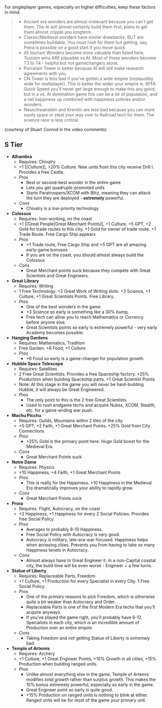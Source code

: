 For singleplayer games, especially on higher difficulties, keep these factors in mind:

> - Ancient era wonders are almost irrelevant because you can't get them. The AI will almost certainly build them first; plans to get them almost cripple you longterm. 
> - Classic/Medieval wonders have similar drawbacks, BUT are sometimes buildable. You must rush for them but getting, say, Petra is possible on a good start if you move quick. 
> - All tourism Wonders become more valuable than listed here; Tourism wins ARE plausible vs AI. Most of those wonders become T3 to T4 - helpful but not gamechangers alone. 
> - Porcelain Tower is better because AI will still make research agreements with you. 
> - CN Tower is less bad if you've gotten a wide empire (implausibly wide for multiplayer). This is better the wider your empire is. 6FFA Quick Speed you'll never get large enough to make this any good, but in a vs. AI domination game this can be a lot of population, and a net happiness up combined with happiness policies and/or wonders. 
> - Neuschwanstein and Kremlin are less bad because you can more easily spare or steal your way over to Railroad tech for them. The science race is less critical.

(courtesy of Stuart Conrod in the video comments)

## S Tier

- **Alhambra**
	- Requires: Chivalry
	- +1 [[Culture]], +20% Culture. New units from this city receive Drill I. Provides a free Castle.
	- *Pros*
		- Best or second-best wonder in the entire game
		- Lets you get quadruple-promoted units
		- Starts Paratroopers/XCOM with Blitz, meaning they can attack the turn they are deployed - **extremely** powerful.
	- *Cons*
		- Chivalry is a low-priority technology
- **Colossus**
	- Requires: Iron-working, on the coast
	- +1 [[Great People|Great Merchant Points]], +1 Culture, +5 GPT, +2 Gold for trade routes *to* this city, +1 Gold for owner of trade route. +1 Trade Route. Free Cargo Ship appears
	- *Pros*
		- +1 Trade route, Free Cargo Ship and +5 GPT are all amazing early-game bonuses
		- If you are on the coast, you should almost always build the Colossus
	- *Cons*
		- Great Merchant points suck because they compete with Great Scientists and Great Engineers.
- **Great Library**
	- Requires: Writing
	- 1 Free Technology. +2 Great Work of Writing slots. +3 Science, +1 Culture, +1 Great Scientists Points. Free Library.
	- *Pros*
		- One of the best wonders in the game.
		- +3 Science so early is something like a 30% bump.
		- Free tech can allow you to reach Mathematics or Currency before anyone else.
		- Great Scientists points so early is extremely powerful - very early Academy becomes possible.
- **Hanging Gardens**
	- Requires: Mathematics, Tradition
	- Free Garden. +6 Food, +1 Culture
	- *Pros*
		- +6 Food so early is a game-changer for population growth.
- **Hubble Space Telescope**
	- Requires: Satellites
	- 2 Free Great Scientists. Provides a free Spaceship factory. +25% Production when building Spaceship parts. +1 Great Scientist Points
	- Note: At this stage in the game you will *never* be hard-building Hubble, it will always be Great Engineered.
	- *Pros*
		- The only point to this is the 2 free Great Scientists.
		- Used to rush endgame techs and acquire Nukes, XCOM, Stealth, etc. for a game-ending war push.
- **Machu Picchu**
	- Requires: Guilds, Mountains within 2 tiles of the city
	- +5 GPT, +2 Faith, +1 Great Merchant Points. +25% Gold from City Connections
	- *Pros*
		- +25% Gold is the primary point here. *Huge* Gold boost for the Medieval Era.
	- *Cons*
		- Great Merchant Points suck
- **Notre Dame**
	- Requires: Physics
	- +10 Happiness, +4 Faith, +1 Great Merchant Points
	- *Pros*
		- This is really for the Happiness. +10 Happiness in the Medieval Era dramatically improves your ability to rapidly grow.
	- *Cons*
		- Great Merchant Points suck
- **Prora**
	- Requires: Flight, Autocracy, on the coast
	- +2 Happiness, +1 Happiness for every 2 Social Policies. Provides free Social Policy.
	- *Pros*
		- Averages to probably 8-10 Happiness.
		- Free Social Policy with Autocracy is very good.
		- Autocracy is military, late-era-war-focused. Happiness helps when annexing cities. Prevents you from having to take so many Happiness tenets in Autocracy.
	- *Cons*
		- Almost always have to Great Engineer it. In a non-Capital coastal city, the build time will be even worse - Engineer + a few turns.
- **Statue of Liberty**
	- Requires: Replaceable Parts, Freedom
	- +1 Culture, +1 Production for every Specialist in every City. 1 Free Social Policy.
	- *Pros*
		- One of the *primary* reasons to pick Freedom, which is otherwise quite a bit weaker than Autocracy and Order.
		- Replaceable Parts is one of the first Modern Era techs that you'll acquire anyways.
		- If you've played the game right, you'll probably have 6-12 Specialists in each city, which is an incredible amount of Production over an entire empire.
	- *Cons*
		- Taking Freedom and *not* getting Statue of Liberty is *extremely* bad.
- **Temple of Artemis**
	- Requires: Archery
	- +1 Culture, +1 Great Engineer Points, +10% Growth in all cities, +15% Production when building ranged units.
	- *Pros*
		- Unlike almost everything else in the game, Temple of Artemis modifies *total growth* rather than surplus growth. This makes the 10% bonus extremely powerful, especially so early in the game.
		- Great Engineer point so early is quite good.
		- +15% Production on ranged units is nothing to blink at either. Ranged units will be for most of the game your primary unit.
